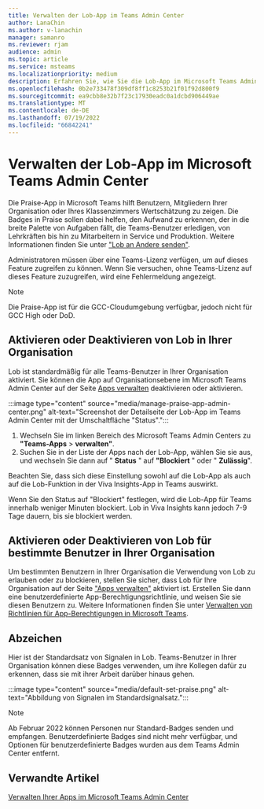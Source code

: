 ```yaml
---
title: Verwalten der Lob-App im Teams Admin Center
author: LanaChin
ms.author: v-lanachin
manager: samanro
ms.reviewer: rjam
audience: admin
ms.topic: article
ms.service: msteams
ms.localizationpriority: medium
description: Erfahren Sie, wie Sie die Lob-App im Microsoft Teams Admin Center verwalten.
ms.openlocfilehash: 0b2e733478f309df8ff1c8253b21f01f92d800f9
ms.sourcegitcommit: ea9cbb8e32b7f23c17930eadc0a1dcbd906449ae
ms.translationtype: MT
ms.contentlocale: de-DE
ms.lasthandoff: 07/19/2022
ms.locfileid: "66842241"
---
```

# <a name="manage-the-praise-app-in-the-microsoft-teams-admin-center"></a>Verwalten der Lob-App im Microsoft Teams Admin Center

Die Praise-App in Microsoft Teams hilft Benutzern, Mitgliedern Ihrer Organisation oder Ihres Klassenzimmers Wertschätzung zu zeigen. Die Badges in Praise sollen dabei helfen, den Aufwand zu erkennen, der in die breite Palette von Aufgaben fällt, die Teams-Benutzer erledigen, von Lehrkräften bis hin zu Mitarbeitern in Service und Produktion. Weitere Informationen finden Sie unter ["Lob an Andere senden"](https://support.microsoft.com/office/send-praise-to-people-50f26b47-565f-40fe-8642-5ca2a5ed261e).

Administratoren müssen über eine Teams-Lizenz verfügen, um auf dieses Feature zugreifen zu können. Wenn Sie versuchen, ohne Teams-Lizenz auf dieses Feature zuzugreifen, wird eine Fehlermeldung angezeigt.

> [!NOTE]
> Die Praise-App ist für die GCC-Cloudumgebung verfügbar, jedoch nicht für GCC High oder DoD.

## <a name="enable-or-disable-praise-in-your-organization"></a>Aktivieren oder Deaktivieren von Lob in Ihrer Organisation

Lob ist standardmäßig für alle Teams-Benutzer in Ihrer Organisation aktiviert. Sie können die App auf Organisationsebene im Microsoft Teams Admin Center auf der Seite [Apps verwalten](manage-apps.md) deaktivieren oder aktivieren.

:::image type="content" source="media/manage-praise-app-admin-center.png" alt-text="Screenshot der Detailseite der Lob-App im Teams Admin Center mit der Umschaltfläche &quot;Status&quot;.":::

1. Wechseln Sie im linken Bereich des Microsoft Teams Admin Centers zu **"Teams-Apps** > **verwalten"**.
2. Suchen Sie in der Liste der Apps nach der Lob-App, wählen Sie sie aus, und wechseln Sie dann auf " **Status** " auf **"Blockiert** " oder " **Zulässig**".

Beachten Sie, dass sich diese Einstellung sowohl auf die Lob-App als auch auf die Lob-Funktion in der Viva Insights-App in Teams auswirkt.

Wenn Sie den Status auf "Blockiert" festlegen, wird die Lob-App für Teams innerhalb weniger Minuten blockiert. Lob in Viva Insights kann jedoch 7-9 Tage dauern, bis sie blockiert werden.

## <a name="enable-or-disable-praise-for-specific-users-in-your-organization"></a>Aktivieren oder Deaktivieren von Lob für bestimmte Benutzer in Ihrer Organisation

Um bestimmten Benutzern in Ihrer Organisation die Verwendung von Lob zu erlauben oder zu blockieren, stellen Sie sicher, dass Lob für Ihre Organisation auf der Seite ["Apps verwalten"](manage-apps.md) aktiviert ist. Erstellen Sie dann eine benutzerdefinierte App-Berechtigungsrichtlinie, und weisen Sie sie diesen Benutzern zu. Weitere Informationen finden Sie unter [Verwalten von Richtlinien für App-Berechtigungen in Microsoft Teams](teams-app-permission-policies.md).

## <a name="badges"></a>Abzeichen

Hier ist der Standardsatz von Signalen in Lob. Teams-Benutzer in Ihrer Organisation können diese Badges verwenden, um ihre Kollegen dafür zu erkennen, dass sie mit ihrer Arbeit darüber hinaus gehen.

:::image type="content" source="media/default-set-praise.png" alt-text="Abbildung von Signalen im Standardsignalsatz.":::

> [!NOTE]
> Ab Februar 2022 können Personen nur Standard-Badges senden und empfangen. Benutzerdefinierte Badges sind nicht mehr verfügbar, und Optionen für benutzerdefinierte Badges wurden aus dem Teams Admin Center entfernt.

## <a name="related-articles"></a>Verwandte Artikel

[Verwalten Ihrer Apps im Microsoft Teams Admin Center](manage-apps.md)
